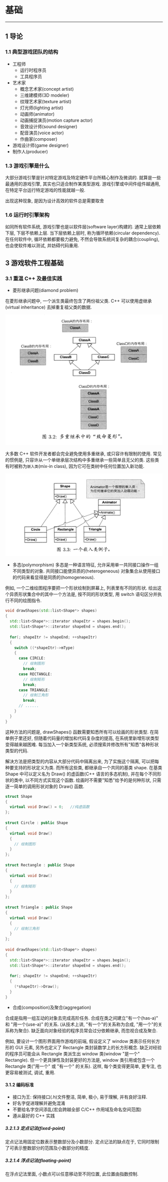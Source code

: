 # 基础

---------------------

## 1 导论

### 1.1 典型游戏团队的结构

* 工程师
  * 运行时程序员
  * 工具程序员
* 艺术家
  * 概念艺术家(concept artist)
  * 三维建模师(3D modeler)
  * 纹理艺术家(texture artist)
  * 灯光师(lighting artist)
  * 动画师(animator)
  * 动画捕捉演员(motion capture actor)
  * 音效设计师(sound designer)
  * 配音演员(voice actor)
  * 作曲家(composer)
* 游戏设计师(game designer)
* 制作人(producer)

### 1.3 游戏引擎是什么

大部分游戏引擎是针对特定游戏及特定硬件平台所精心制作及微调的. 就算是一些最通用的游戏引擎, 其实也只适合制作某类型游戏. 游戏引擎或中间件组件越通用, 在特定平台运行特定游戏的性能就越一般.

出现这种现象, 是因为设计高效的软件总是需要取舍

### 1.6 运行时引擎架构

如同所有软件系统, 游戏引擎也是以软件层(software layer)构建的. 通常上层依赖下层, 下层不依赖上层. 当下层依赖上层时, 称为循环依赖(circular dependency). 在任何软件中, 循环依赖都要极力避免, 不然会导致系统间复杂的耦合(coupling), 也会使软件难以测试, 并妨碍代码重用.

## 3 游戏软件工程基础

### 3.1 重温 C++ 及最佳实践

* 菱形继承问题(diamond problem)

在菱形继承问题中, 一个派生类最终包含了两份祖父类. C++ 可以使用虚继承(virtual inheritance) 去掉重复祖父类的数据.

![菱形继承](https://raw.githubusercontent.com/21moons/memo/master/res/img/game_engine_architecture/菱形继承.png)

大多数 C++ 软件开发者都会完全避免使用多重继承, 或只容许有限制的使用. 常见的惯例是, 只容许从一个单继承层次结构中多重继承一些简单且无父的类. 这些类有时被称为`嵌入类`(mix-in class), 因为它可在类树中任何位置加入新功能.

![嵌入类](https://raw.githubusercontent.com/21moons/memo/master/res/img/game_engine_architecture/嵌入类.png)

* 多态(polymorphism)
多态是一种语言特征, 允许采用单一共同接口操作一组不同类型的对象. 共同接口能使异质的(heterogeneous) 对象集合从使用接口的代码来看显得是同质的(homogeneous).

例如, 一个二维绘图程序要把一个形状绘制到屏幕上, 列表里有不同的形状. 绘出这个异质形状集合中的其中一个方法是, 按不同的形状类型, 用 switch 语句区分并执行不同的绘图指令.

``` Cpp
void drawShapes(std::list<Shape*> shapes)
{
  std::list<Shape*>::iterator shapeItr = shapes.begin();
  std::list<Shape*>::iterator shapeEnd = shapes.end();

  for(; shapeItr != shapeEnd; ++shapeItr)
  {
    switch ((*shapeItr)->mType)
    {
      case CIRCLE:
        // 绘制图形
        break;
      case RECTANGLE:
        // 绘制矩形
        break;
      case TRIANGLE:
        // 绘制三角形
        break;
      // ......
    }
  }
}
```

这种方法的问题是, drawShapes() 函数需要知悉所有可以绘画的形状类型. 在简单例子里还好, 但随着代码量的增加和代码复杂度的提高, 在系统里新增形状类型变得越来越困难. 每当加入一个新类型系统, 必须搜索并修改所有"知悉"各种形状类型的代码.

解决方法是把类型的内容从大部分代码中隔离出来, 为了实施这个隔离, 可以把每种要支持的形状定义为类. 而所有这些类, 都继承自一个共同的基类 shape. 在基类 Shape 中可以定义名为 Draw() 的虚函数(C++ 语言的多态机制), 并在每个不同形状的类中, 以不同方式实现这个函数. 绘画时不需要"知悉"给予的是何种形状, 只需逐一简单的调用形状对象的 Draw() 函数.

``` Cpp
struct Shape
{
  virtual void Draw() = 0;   //纯虚函数
};

struct Circle : public Shape
{
  virtual void Draw()
  {
    // 绘制图形
  }
};

struct Rectangle : public Shape
{
  virtual void Draw()
  {
    // 绘制矩形
  }
};

struct Triangle : public Shape
{
  virtual void Draw()
  {
    // 绘制三角形
  }
};

void drawShapes(std::list<Shape*> shapes)
{
  std::list<Shape*>::iterator shapeItr = shapes.begin();
  std::list<Shape*>::iterator shapeEnd = shapes.end();

  for(; shapeItr != shapeEnd; ++shapeItr)
  {
    (*shapeItr)->Draw();
  }
}
```

* 合成(composition)及聚合(aggregation)

合成是指用一组互动的对象去完成高阶任务. 合成在类之间建立"有一个(has-a)" 和 "用一个(use-a)" 的关系. (从技术上讲, "有一个"的关系称为合成, "用一个"的关系称为聚合). 缺乏面向对象经验的程序员常会过分依赖继承, 而忽视合成及聚合.

例如, 要设计一个图形界面用作游戏的前端, 假设定义了 window 类表示任何长方形的 GUI 元素, 另外也定义了 Rectangle 类封装数学上的长方形概念. 缺乏对经验的程序员可能会从 Rectangle 类派生出 window 类(window "是一个" Rectangle). 但一个更具弹性及封装更好的方法是, window 类引用或包含一个 Rectangle 类("用一个" 或 "有一个" 的关系). 这样, 每个类变得更简单, 更专注, 也更容易被测试, 调试, 重用.

#### 3.1.2 编码标准

* 接口为王: 保持接口(.h)文件整洁, 简单, 极小, 易于理解, 并有良好注释.
* 好名字促进理解并避免混淆
* 不要给名字空间添乱(宏会跨越全部 C/C++ 作用域及命名空间范围)
* 遵从最好的 C++ 实践

##### 3.2.1.3 定点记法(fixed-point)

定点记法用固定位数表示整数部分及小数部分.
定点记法的缺点在于, 它同时限制了可表示整数部分的范围及小数部分的精度.

##### 3.2.1.4 浮点记法(floating-point)

在浮点记法里面, 小数点可以任意移动至不同位置, 此位置由指数控制.






